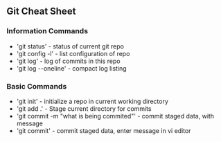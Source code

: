 ## Git Cheat Sheet

### Information Commands
* 'git status' - status of current git repo
* 'git config -l' - list configuration of repo
* 'git log' - log of commits in this repo
* 'git log --oneline' - compact log listing

### Basic Commands
* 'git init' - initialize a repo in current working directory
* 'git add .' - Stage current directory for commits
* 'git commit -m "what is being commited"' - commit staged data, with message
* 'git commit' - commit staged data, enter message in vi editor
